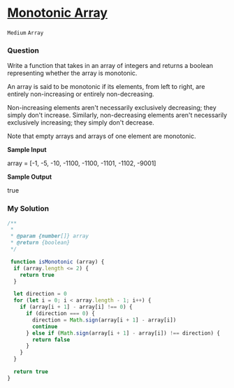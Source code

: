 # [Monotonic Array](https://www.algoexpert.io/questions/monotonic-array)

`Medium` `Array`

### Question
Write a function that takes in an array of integers and returns a boolean representing whether the array is monotonic.

An array is said to be monotonic if its elements, from left to right, are entirely non-increasing or entirely non-decreasing.

Non-increasing elements aren't necessarily exclusively decreasing; they simply don't increase. Similarly, non-decreasing elements aren't necessarily exclusively increasing; they simply don't decrease.

Note that empty arrays and arrays of one element are monotonic.

**Sample Input**

array = [-1, -5, -10, -1100, -1100, -1101, -1102, -9001]

**Sample Output**

true

### My Solution
```js
/**
 * 
 * @param {number[]} array
 * @return {boolean}
 */

 function isMonotonic (array) {
  if (array.length <= 2) {
    return true
  }

  let direction = 0
  for (let i = 0; i < array.length - 1; i++) {
    if (array[i + 1] - array[i] !== 0) {
      if (direction === 0) {
        direction = Math.sign(array[i + 1] - array[i])
        continue
      } else if (Math.sign(array[i + 1] - array[i]) !== direction) {
        return false
      }
    }
  }

  return true
}
```
